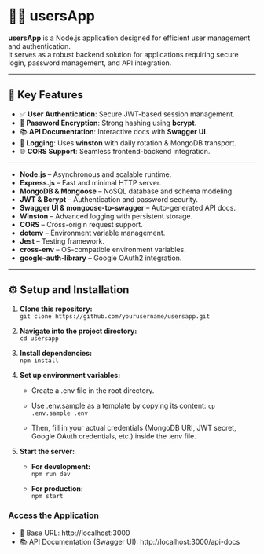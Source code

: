 # 🧑‍💻 usersApp

**usersApp** is a Node.js application designed for efficient user management and authentication.  
It serves as a robust backend solution for applications requiring secure login, password management, and API integration.

---

## 🔑 Key Features

- ✅ **User Authentication**: Secure JWT-based session management.
- 🔐 **Password Encryption**: Strong hashing using **bcrypt**.
- 📚 **API Documentation**: Interactive docs with **Swagger UI**.
- 📝 **Logging**: Uses **winston** with daily rotation & MongoDB transport.
- 🌐 **CORS Support**: Seamless frontend-backend integration.

---
- **Node.js** – Asynchronous and scalable runtime.
- **Express.js** – Fast and minimal HTTP server.
- **MongoDB & Mongoose** – NoSQL database and schema modeling.
- **JWT & Bcrypt** – Authentication and password security.
- **Swagger UI & mongoose-to-swagger** – Auto-generated API docs.
- **Winston** – Advanced logging with persistent storage.
- **CORS** – Cross-origin request support.
- **dotenv** – Environment variable management.
- **Jest** – Testing framework.
- **cross-env** – OS-compatible environment variables.
- **google-auth-library** – Google OAuth2 integration.

---

## ⚙️ Setup and Installation

1. **Clone this repository:**  
   `git clone https://github.com/yourusername/usersapp.git`

2. **Navigate into the project directory:**  
   `cd usersapp`

3. **Install dependencies:**  
   `npm install`

4. **Set up environment variables:**
   - Create a .env file in the root directory.

   -  Use .env.sample as a template by copying its content:
      `cp .env.sample .env`

   - Then, fill in your actual credentials (MongoDB URI, JWT secret, Google OAuth credentials, etc.) inside the .env file.

5. **Start the server:**

   - **For development:**  
     `npm run dev`

   - **For production:**  
     `npm start`

### **Access the Application**
- 🔗 Base URL: http://localhost:3000
- 📚 API Documentation (Swagger UI): http://localhost:3000/api-docs
